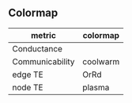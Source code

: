 ## Colormap

| metric          | colormap |
| --------------- | -------- |
| Conductance     |          |
| Communicability | coolwarm |
| edge TE         | OrRd     |
| node TE         | plasma   |

